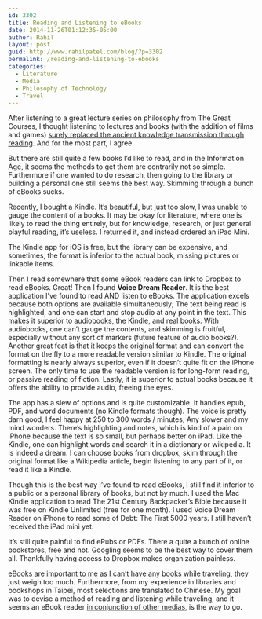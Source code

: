 ```yaml
---
id: 3302
title: Reading and Listening to eBooks
date: 2014-11-26T01:12:35-05:00
author: Rahil
layout: post
guid: http://www.rahilpatel.com/blog/?p=3302
permalink: /reading-and-listening-to-ebooks
categories:
  - Literature
  - Media
  - Philosophy of Technology
  - Travel
---
```

After listening to a great lecture series on philosophy from The Great Courses, I thought listening to lectures and books (with the addition of films and games) [surely replaced the ancient knowledge transmission through reading](http://www.rahilpatel.com/blog/the-obsolescence-of-literature-and-the-future-of-education). And for the most part, I agree.

But there are still quite a few books I&#8217;d like to read, and in the Information Age, it seems the methods to get them are contrarily not so simple. Furthermore if one wanted to do research, then going to the library or building a personal one still seems the best way. Skimming through a bunch of eBooks sucks.

Recently, I bought a Kindle. It&#8217;s beautiful, but just too slow, I was unable to gauge the content of a books. It may be okay for literature, where one is likely to read the thing entirely, but for knowledge, research, or just general playful reading, it&#8217;s useless. I returned it, and instead ordered an iPad Mini.

The Kindle app for iOS is free, but the library can be expensive, and sometimes, the format is inferior to the actual book, missing pictures or linkable items.

Then I read somewhere that some eBook readers can link to Dropbox to read eBooks. Great! Then I found **Voice Dream Reader**. It is the best application I&#8217;ve found to read AND listen to eBooks. The application excels because both options are available simultaneously; The text being read is highlighted, and one can start and stop audio at any point in the text. This makes it superior to audiobooks, the Kindle, and real books. With audiobooks, one can&#8217;t gauge the contents, and skimming is fruitful, especially without any sort of markers (future feature of audio books?). Another great feat is that it keeps the original format and can convert the format on the fly to a more readable version similar to Kindle. The original formatting is nearly always superior, even if it doesn&#8217;t quite fit on the iPhone screen. The only time to use the readable version is for long-form reading, or passive reading of fiction. Lastly, it is superior to actual books because it offers the ability to provide audio, freeing the eyes.

The app has a slew of options and is quite customizable. It handles epub, PDF, and word documents (no Kindle formats though). The voice is pretty darn good, I feel happy at 250 to 300 words / minutes; Any slower and my mind wonders. There&#8217;s highlighting and notes, which is kind of a pain on iPhone because the text is so small, but perhaps better on iPad. Like the Kindle, one can highlight words and search it in a dictionary or wikipedia. It is indeed a dream. I can choose books from dropbox, skim through the original format like a Wikipedia article, begin listening to any part of it, or read it like a Kindle.

Though this is the best way I&#8217;ve found to read eBooks, I still find it inferior to a public or a personal library of books, but not by much. I used the Mac Kindle application to read The 21st Century Backpacker&#8217;s Bible because it was free on Kindle Unlimited (free for one month). I used Voice Dream Reader on iPhone to read some of Debt: The First 5000 years. I still haven&#8217;t received the iPad mini yet.

It&#8217;s still quite painful to find ePubs or PDFs. There a quite a bunch of online bookstores, free and not. Googling seems to be the best way to cover them all. Thankfully having access to Dropbox makes organization painless.

[eBooks are important to me as I can&#8217;t have any books while traveling](http://www.rahilpatel.com/blog/nomadism-culture-and-the-playful-quest-for-knowledge), they just weigh too much. Furthermore, from my experience in libraries and bookshops in Taipei, most selections are translated to Chinese. My goal was to devise a method of reading and listening while traveling, and it seems an eBook reader [in conjunction of other medias](http://www.rahilpatel.com/blog/a-liberal-arts-self-study-curriculum), is the way to go.